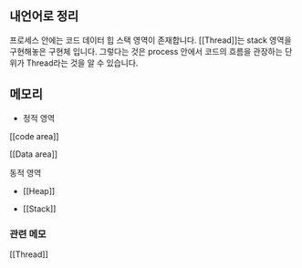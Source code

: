 ---
---


## 내언어로 정리
프로세스 안에는 코드 데이터 힙 스택 영역이 존재합니다. [[Thread]]는 stack 영역을 구현해놓은 구현체 입니다. 그렇다는 것은 process 안에서 코드의 흐름을 관장하는 단위가 Thread라는 것을 알 수 있습니다. 

## 메모리 

- 정적 영역

[[code area]]


[[Data area]]


동적 영역 

- [[Heap]]


- [[Stack]]







### 관련 메모 
[[Thread]]


